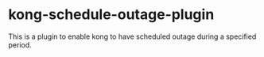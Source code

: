 # kong-schedule-outage-plugin
This is a plugin to enable kong to have scheduled outage during a specified period.
